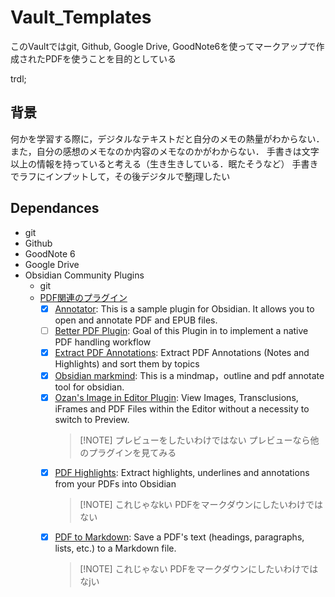# Vault_Templates

このVaultではgit, Github, Google Drive, GoodNote6を使ってマークアップで作成されたPDFを使うことを目的としている

trdl;

## 背景
何かを学習する際に，デジタルなテキストだと自分のメモの熱量がわからない．
また，自分の感想のメモなのか内容のメモなのかがわからない．
手書きは文字以上の情報を持っていると考える（生き生きしている．眠たそうなど）
手書きでラフにインプットして，その後デジタルで整j理したい

## Dependances
- git
- Github
- GoodNote 6
- Google Drive
- Obsidian Community Plugins
	- git
	- [PDF関連のプラグイン](https://publish.obsidian.md/hub/02+-+Community+Expansions/02.01+Plugins+by+Category/Plugins+to+manage+or+annotate+PDF+files)
		- [x] [Annotator](https://publish.obsidian.md/hub/02+-+Community+Expansions/02.05+All+Community+Expansions/Plugins/obsidian-annotator): This is a sample plugin for Obsidian. It allows you to open and annotate PDF and EPUB files.
		- [ ] [Better PDF Plugin](https://publish.obsidian.md/hub/02+-+Community+Expansions/02.05+All+Community+Expansions/Plugins/better-pdf-plugin): Goal of this Plugin in to implement a native PDF handling workflow
		- [x] [Extract PDF Annotations](https://publish.obsidian.md/hub/02+-+Community+Expansions/02.05+All+Community+Expansions/Plugins/obsidian-extract-pdf-annotations): Extract PDF Annotations (Notes and Highlights) and sort them by topics
		- [x] [Obsidian markmind](https://publish.obsidian.md/hub/02+-+Community+Expansions/02.05+All+Community+Expansions/Plugins/obsidian-markmind): This is a mindmap，outline and pdf annotate tool for obsidian.
		- [x] [Ozan's Image in Editor Plugin](https://publish.obsidian.md/hub/02+-+Community+Expansions/02.05+All+Community+Expansions/Plugins/oz-image-plugin): View Images, Transclusions, iFrames and PDF Files within the Editor without a necessity to switch to Preview.
			> [!NOTE] プレビューをしたいわけではない
			> プレビューなら他のプラグインを見てみる
		- [x] [PDF Highlights](https://publish.obsidian.md/hub/02+-+Community+Expansions/02.05+All+Community+Expansions/Plugins/obsidian-extract-pdf-highlights): Extract highlights, underlines and annotations from your PDFs into Obsidian 
			> [!NOTE] これじゃなkい
			> PDFをマークダウンにしたいわけではない
		- [x] [PDF to Markdown](https://publish.obsidian.md/hub/02+-+Community+Expansions/02.05+All+Community+Expansions/Plugins/pdf-to-markdown-plugin): Save a PDF's text (headings, paragraphs, lists, etc.) to a Markdown file.
			> [!NOTE] これじゃない
			> PDFをマークダウンにしたいわけではなjい
